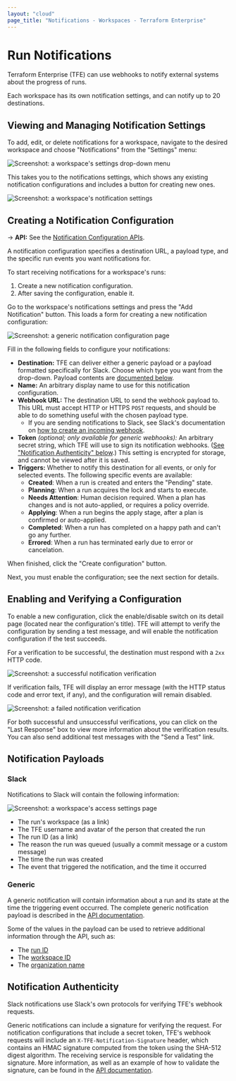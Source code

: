 ```yaml
---
layout: "cloud"
page_title: "Notifications - Workspaces - Terraform Enterprise"
---
```


# Run Notifications

Terraform Enterprise (TFE) can use webhooks to notify external systems about the progress of runs.

Each workspace has its own notification settings, and can notify up to 20 destinations.

## Viewing and Managing Notification Settings

To add, edit, or delete notifications for a workspace, navigate to the desired workspace and choose "Notifications" from the "Settings" menu:

![Screenshot: a workspace's settings drop-down menu](./images/notifications-workspace-settings.png)

This takes you to the notifications settings, which shows any existing notification configurations and includes a button for creating new ones.

![Screenshot: a workspace's notification settings](./images/notifications-index.png)

## Creating a Notification Configuration

-> **API:** See the [Notification Configuration APIs](../api/notification-configurations.html).

A notification configuration specifies a destination URL, a payload type, and the specific run events you want notifications for.

To start receiving notifications for a workspace's runs:

1. Create a new notification configuration.
2. After saving the configuration, enable it.

Go to the workspace's notifications settings and press the "Add Notification" button. This loads a form for creating a new notification configuration:

![Screenshot: a generic notification configuration page](./images/notifications-generic.png)

Fill in the following fields to configure your notifications:

- **Destination:** TFE can deliver either a generic payload or a payload formatted specifically for Slack. Choose which type you want from the drop-down. Payload contents are [documented below][inpage-payload].
- **Name:** An arbitrary display name to use for this notification configuration.
- **Webhook URL:** The destination URL to send the webhook payload to. This URL must accept HTTP or HTTPS `POST` requests, and should be able to do something useful with the chosen payload type.
    - If you are sending notifications to Slack, see Slack's documentation on [how to create an incoming webhook](https://api.slack.com/incoming-webhooks#create_a_webhook).
- **Token** _(optional; only available for generic webhooks):_ An arbitrary secret string, which TFE will use to sign its notification webhooks. ([See "Notification Authenticity" below][inpage-hmac].) This setting is encrypted for storage, and cannot be viewed after it is saved.
- **Triggers:** Whether to notify this destination for all events, or only for selected events. The following specific events are available:
    - **Created**: When a run is created and enters the "Pending" state.
    - **Planning**: When a run acquires the lock and starts to execute.
    - **Needs Attention**: Human decision required. When a plan has changes and is not auto-applied, or requires a policy override.
    - **Applying**: When a run begins the apply stage, after a plan is confirmed or auto-applied.
    - **Completed**: When a run has completed on a happy path and can't go any further.
    - **Errored**: When a run has terminated early due to error or cancelation.

When finished, click the "Create configuration" button.

Next, you must enable the configuration; see the next section for details.

## Enabling and Verifying a Configuration

To enable a new configuration, click the enable/disable switch on its detail page (located near the configuration's title). TFE will attempt to verify the configuration by sending a test message, and will enable the notification configuration if the test succeeds.

For a verification to be successful, the destination must respond with a `2xx` HTTP code.

![Screenshot: a successful notification verification](./images/notifications-success.png)

If verification fails, TFE will display an error message (with the HTTP status code and error text, if any), and the configuration will remain disabled.

![Screenshot: a failed notification verification](./images/notifications-error.png)

For both successful and unsuccessful verifications, you can click on the "Last Response" box to view more information about the verification results. You can also send additional test messages with the "Send a Test" link.

## Notification Payloads

[inpage-payload]: #notification-payloads

### Slack

Notifications to Slack will contain the following information:

![Screenshot: a workspace's access settings page](./images/notifications-slack-sample.png)

* The run's workspace (as a link)
* The TFE username and avatar of the person that created the run
* The run ID (as a link)
* The reason the run was queued (usually a commit message or a custom message)
* The time the run was created
* The event that triggered the notification, and the time it occurred

### Generic

A generic notification will contain information about a run and its state at the time the triggering event occurred. The complete generic notification payload is described in the [API documentation][generic-payload].

[generic-payload]: ../api/notification-configurations.html#notification-payload

Some of the values in the payload can be used to retrieve additional information through the API, such as:

* The [run ID](../api/run.html#get-run-details)
* The [workspace ID](../api/workspaces.html#list-workspaces)
* The [organization name](../api/organizations.html#show-an-organization)

## Notification Authenticity

[inpage-hmac]: #notification-authenticity

Slack notifications use Slack's own protocols for verifying TFE's webhook requests.

Generic notifications can include a signature for verifying the request. For notification configurations that include a secret token, TFE's webhook requests will include an `X-TFE-Notification-Signature` header, which contains an HMAC signature computed from the token using the SHA-512 digest algorithm. The receiving service is responsible for validating the signature. More information, as well as an example of how to validate the signature, can be found in the [API documentation](../api/notification-configurations.html#notification-authenticity).

